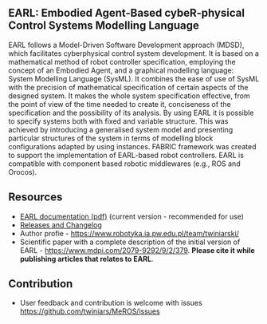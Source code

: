 ## EARL: Embodied Agent-Based cybeR-physical Control Systems Modelling Language

EARL follows a Model-Driven Software Development approach (MDSD), which facilitates cyberphysical control system development. It is based on a mathematical method of robot controller specification, employing the concept of an Embodied Agent, and a graphical modelling language: System Modelling Language (SysML). It combines the ease of use of SysML with the precision of mathematical specification of certain aspects of the designed system. It makes the whole system specification effective, from the point of view of the time needed to create it, conciseness of the specification and the possibility of its analysis. By using EARL it is possible to specify systems both with fixed and variable structure. This was achieved by introducing a generalised system model and presenting particular structures of the system in terms of modelling block configurations adapted by using instances. FABRIC framework was created to support the implementation of EARL-based robot controllers. EARL is compatible with component based robotic middlewares (e.g., ROS and Orocos). 

## Resources
* [EARL documentation (pdf)](https://github.com/twiniars/EARL/releases/download/3.0.1/meros-3-0-1-doc.pdf) (current version - recommended for use)
* [Releases and Changelog](https://github.com/twiniars/EARL/releases)
* Author profie - https://www.robotyka.ia.pw.edu.pl/team/twiniarski/
* Scientific paper with a complete description of the initial version of EARL - https://www.mdpi.com/2079-9292/9/2/379. **Please cite it while publishing articles that relates to EARL**.

## Contribution

* User feedback and contribution is welcome with issues https://github.com/twiniars/MeROS/issues
